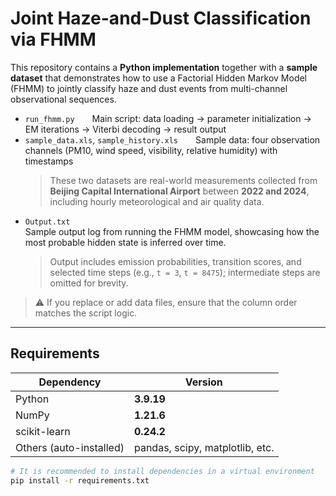 # Joint Haze-and-Dust Classification via FHMM

This repository contains a **Python implementation** together with a **sample dataset** that demonstrates how to use a Factorial Hidden Markov Model (FHMM) to jointly classify haze and dust events from multi-channel observational sequences.

- `run_fhmm.py`  Main script: data loading → parameter initialization → EM iterations → Viterbi decoding → result output  
- `sample_data.xls`, `sample_history.xls`  Sample data: four observation channels (PM10, wind speed, visibility, relative humidity) with timestamps  
  > These two datasets are real-world measurements collected from **Beijing Capital International Airport** between **2022 and 2024**, including hourly meteorological and air quality data.
- `Output.txt`  
  Sample output log from running the FHMM model, showcasing how the most probable hidden state is inferred over time.  
  > Output includes emission probabilities, transition scores, and selected time steps (e.g., `t = 3`, `t = 8475`); intermediate steps are omitted for brevity.


> ⚠️  If you replace or add data files, ensure that the column order matches the script logic.

---

## Requirements

| Dependency     | Version |
| -------------- | ------- |
| Python         | **3.9.19** |
| NumPy          | **1.21.6** |
| scikit-learn   | **0.24.2** |
| Others (auto-installed) | pandas, scipy, matplotlib, etc. |

```bash
# It is recommended to install dependencies in a virtual environment
pip install -r requirements.txt
